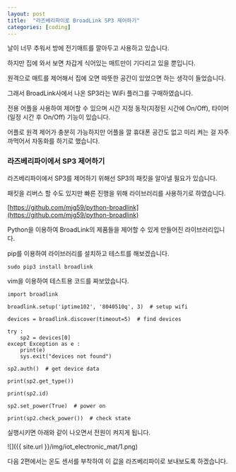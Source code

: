 ```yaml
---
layout: post
title:  "라즈베리파이로 BroadLink SP3 제어하기"
categories: [coding]
---
```


날이 너무 추워서 방에 전기매트를 깔아두고 사용하고 있습니다.

하지만 집에 와서 보면 차갑게 식어있는 매트만이 기다리고 있을 뿐입니다.

원격으로 매트를 제어해서 집에 오면 따뜻한 공간이 있었으면 하는 생각이 들었습니다.

그래서 BroadLink사에서 나온 SP3라는 WiFi 플러그를 구매하였습니다.

전용 어플을 사용하여 제어할 수 있으며 시간 지정 동작(지정된 시간에 On/Off), 타이머(일정 시간 후 On/Off) 기능이 있습니다.

어플로 원격 제어가 충분히 가능하지만 어플을 깔 휴대폰 공간도 없고 미리 켜는 걸 자주 까먹어서 자동화를 하기로 했습니다.

### 라즈베리파이에서 SP3 제어하기

라즈베리파이에서 SP3를 제어하기 위해선 SP3의 패킷을 알아낼 필요가 있습니다.

패킷을 리버스 할 수도 있지만 빠른 진행을 위해 라이브러리를 사용하기로 하였습니다.

[https://github.com/mjg59/python-broadlink](https://github.com/mjg59/python-broadlink)

Python을 이용하여 BroadLink의 제품들을 제어할 수 있게 만들어진 라이브러리입니다.

pip를 이용하여 라이브러리를 설치하고 테스트를 해보겠습니다.

~~~
sudo pip3 install broadlink
~~~

vim을 이용하여 테스트용 코드를 짜보았습니다.

~~~
import broadlink

broadlink.setup('iptime102', '8040510q', 3)  # setup wifi

devices = broadlink.discover(timeout=5)  # find devices

try :
    sp2 = devices[0]
except Exception as e :
    print(e)
    sys.exit("devices not found")

sp2.auth()  # get device data

print(sp2.get_type())

print(sp2.id)

sp2.set_power(True)  # power on

print(sp2.check_power())  # check state
~~~

실행시키면 아래와 같이 나오면서 전원이 켜지게 됩니다.

![]({{ site.url }}/img/iot_electronic_mat/1.png)

다음 2편에서는 온도 센서를 부착하여 이 값을 라즈베리파이로 보내보도록 하겠습니다.


